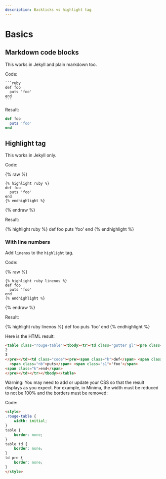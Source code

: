 ```yaml
---
description: Backticks vs highlight tag
---
```

# Basics


## Markdown code blocks

This works in Jekyll and plain markdown too.

Code:

    ```ruby
    def foo
      puts 'foo'
    end
    ```

Result:

```ruby
def foo
  puts 'foo'
end
```


## Highlight tag

This works in Jekyll only.

Code:

{% raw %}
```liquid
{% highlight ruby %}
def foo
  puts 'foo'
end
{% endhighlight %}
```
{% endraw %}

Result:

{% highlight ruby %}
def foo
  puts 'foo'
end
{% endhighlight %}

### With line numbers

Add `linenos` to the `highlight` tag. 

Code:

{% raw %}
```liquid
{% highlight ruby linenos %}
def foo
  puts 'foo'
end
{% endhighlight %}
```
{% endraw %}

Result:

{% highlight ruby linenos %}
def foo
  puts 'foo'
end
{% endhighlight %}

Here is the HTML result:

```html
<table class="rouge-table"><tbody><tr><td class="gutter gl"><pre class="lineno">1
2
3
</pre></td><td class="code"><pre><span class="k">def</span> <span class="nf">foo</span>
  <span class="nb">puts</span> <span class="s1">'foo'</span>
<span class="k">end</span>
</pre></td></tr></tbody></table>
```

Warning: You may need to add or update your CSS so that the result displays as you expect. For example, in Minima, the width must be reduced to not be 100% and the borders must be removed:

Code:

```html
<style>
.rouge-table {
	width: initial;
}
table {
	border: none;
}
table td {
	border: none;
}
td pre {
	border: none;
}
</style>
```

<!-- Applied but not visible code on this page. -->

<style>
.rouge-table {
	width: initial;
}
table {
	border: none;
}
table td {
	border: none;
}
td pre {
	border: none;
}
</style>
